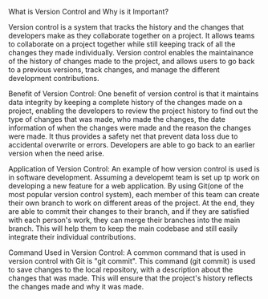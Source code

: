 What is Version Control and Why is it Important?

Version control is a system that tracks the history and the changes that developers make as they collaborate together on a project. It allows teams to collaborate on a project together while still keeping track of all the changes they made individually. Version control enables the maintainance of the history of changes made to the project, and allows users to go back to a previous versions, track changes, and manage the different development contributions.

Benefit of Version Control: One benefit of version control is that it maintains data integrity by keeping a complete history of the changes made on a project, enabling the developers to review the project history to find out the type of changes that was made, who made the changes, the date information of when the changes were made and the reason the changes were made. It thus provides a safety net that prevent data loss due to accidental overwrite or errors. Developers are able to go back to an earlier version when the need arise.

Application of Version Control: An example of how version control is used is in software development. Assuming a developemt team is set up tp work on developing a new feature for a web application. By using Git(one of the most popular version control system), each member of this team can create their own branch to work on different areas of the project. At the end, they are able to commit their changes to their branch, and if they are satisfied with each person's work, they can merge their branches into the main branch. This will help them to keep the main codebase and still easily integrate their individual contributions.

Command Used in Version Control: A common command that is used in version control with Git is "git commit". This command (git commit) is used to save changes to the local repository, with a description about the changes that was made. This will ensure that the project's  history reflects the changes made and why it was made.